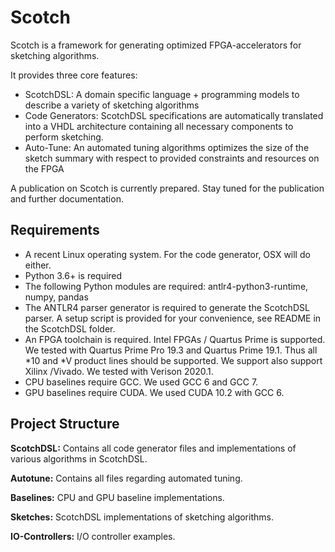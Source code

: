 # Scotch
Scotch is a framework for generating optimized FPGA-accelerators for sketching algorithms. 

It provides three core features:
* ScotchDSL: A domain specific language + programming models to describe a variety of sketching algorithms
* Code Generators: ScotchDSL specifications are automatically translated into a VHDL architecture containing all necessary components to perform sketching.
* Auto-Tune: An automated tuning algorithms optimizes the size of the sketch summary with respect to provided constraints and resources on the FPGA

A publication on Scotch is currently prepared. Stay tuned for the publication and further documentation.

## Requirements
* A recent Linux operating system. For the code generator, OSX will do either.
* Python 3.6+ is required
* The following Python modules are required: antlr4-python3-runtime, numpy, pandas
* The ANTLR4 parser generator is required to generate the ScotchDSL parser. A setup script is provided for your convenience, see README in the ScotchDSL folder.
* An FPGA toolchain is required. Intel FPGAs / Quartus Prime is supported. We tested with Quartus Prime Pro 19.3 and Quartus Prime 19.1. Thus all *10 and *V product lines should be supported. We support also support Xilinx /Vivado. We tested with Verison 2020.1.
* CPU baselines require GCC. We used GCC 6 and GCC 7.
* GPU baselines require CUDA. We used CUDA 10.2 with GCC 6.

## Project Structure
**ScotchDSL:** Contains all code generator files and implementations of various algorithms in ScotchDSL.

**Autotune:** Contains all files regarding automated tuning.

**Baselines:** CPU and GPU baseline implementations.

**Sketches:** ScotchDSL implementations of sketching algorithms.

**IO-Controllers:** I/O controller examples.

